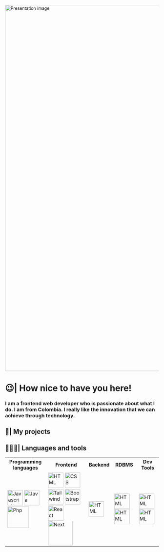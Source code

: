 <div id="header"/>
  <img src="https://media.discordapp.net/attachments/554332316227338261/1066745334400827402/image.png" width="1200" alt="Presentation image" />
  <h1>😉| How nice to have you here!</h1>
  <h3>I am a frontend web developer who is passionate about what I do. I am from Colombia. I really like the innovation that we can achieve through technology.</h3>
</div>

<section id="projects">
  <h1>🚀| My projects</h1>
  
</section>

<section id="technologies">
  <h1>🧑‍💻🔨| Languages and tools</h1>
  
  <table>
  <tr>
    <th>Programming languages</th>
    <th>Frontend</th>
    <th>Backend</th>
    <th>RDBMS</th>
    <th>Dev Tools</th>
  </tr>
  <tr>
    <td>
      <img src="https://cdn-icons-png.flaticon.com/512/5968/5968292.png" width="50" alt="Javascript" />
      <img src="https://cdn-icons-png.flaticon.com/512/226/226777.png" width="50" alt="Java" />
      <img src="https://www.php.net/images/logos/new-php-logo.svg" width="70" alt="Php" />
    </td>
    <td>
      <img src="https://cdn-icons-png.flaticon.com/512/732/732212.png" width="50" alt="HTML" />
      <img src="https://cdn-icons-png.flaticon.com/512/732/732190.png" width="50" alt="CSS" />
      <img src="https://uxwing.com/wp-content/themes/uxwing/download/brands-and-social-media/tailwind-css-icon.png" width="50" alt="Tailwind" />
      <img src="https://cdn-icons-png.flaticon.com/512/5968/5968672.png" width="50" alt="Bootstrap" />
      <img src="https://upload.wikimedia.org/wikipedia/commons/thumb/a/a7/React-icon.svg/2300px-React-icon.svg.png" width="50" alt="React" />
      <img src="https://res.cloudinary.com/practicaldev/image/fetch/s--8sx8IYNE--/c_limit%2Cf_auto%2Cfl_progressive%2Cq_auto%2Cw_880/https://i2.wp.com/blogreact.com/wp-content/uploads/2020/10/1_htbUdWgFQ3a94PMEvBr_hQ.png%3Fresize%3D750%252C428%26ssl%3D1" width="80" alt="Next" />
    </td>
    <td>
      <img src="https://cdn.iconscout.com/icon/free/png-256/node-js-1174925.png" width="50" alt="HTML" />
    </td>
    <td>
      <img src="https://e7.pngegg.com/pngimages/747/798/png-clipart-mysql-mysql.png" width="50" alt="HTML" />
      <img src="https://cdn.iconscout.com/icon/free/png-256/mongodb-5-1175140.png" width="50" alt="HTML" />
    </td>
    <td>
      <img src="https://upload.wikimedia.org/wikipedia/commons/thumb/9/9a/Visual_Studio_Code_1.35_icon.svg/2048px-Visual_Studio_Code_1.35_icon.svg.png" width="50" alt="HTML" />
      <img src="https://git-scm.com/images/logos/downloads/Git-Icon-1788C.png" width="50" alt="HTML" />
    </td>
  </tr>
</table>
</section>

